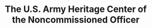 ---
layout: repo
title: "The U.S. Army Heritage Center of the Noncommissioned Officer"
id: 17187
permalink: repos/17187/
---